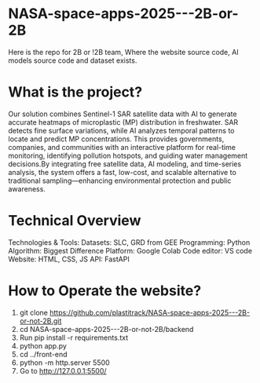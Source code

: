 # NASA-space-apps-2025---2B-or-2B

Here is the repo for 2B or !2B team, Where the website source code, AI models source code and dataset exists.

# What is the project?

Our solution combines Sentinel-1 SAR satellite data with AI to generate accurate heatmaps of microplastic (MP) distribution in freshwater. SAR detects fine surface variations, while AI analyzes temporal patterns to locate and predict MP concentrations. This provides governments, companies, and communities with an interactive platform for real-time monitoring, identifying pollution hotspots, and guiding water management decisions.By integrating free satellite data, AI modeling, and time-series analysis, the system offers a fast, low-cost, and scalable alternative to traditional sampling—enhancing environmental protection and public awareness.

# Technical Overview

Technologies & Tools: 
Datasets: SLC, GRD from GEE 
Programming: Python 
Algorithm: Biggest Difference
Platform: Google Colab 
Code editor: VS code 
Website: HTML, CSS, JS 
API: FastAPI 

# How to Operate the website?

1. git clone https://github.com/plastitrack/NASA-space-apps-2025---2B-or-not-2B.git
2. cd NASA-space-apps-2025---2B-or-not-2B/backend
3. Run pip install -r requirements.txt
4. python app.py
5. cd ../front-end
6. python -m http.server 5500
7. Go to http://127.0.0.1:5500/
